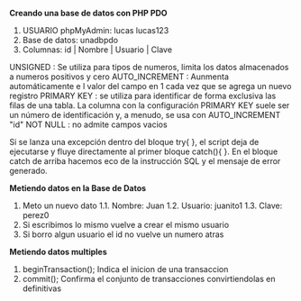 **Creando una base de datos con PHP PDO**
1. USUARIO phpMyAdmin: lucas lucas123 
2. Base de datos: unadbpdo
3. Columnas: id | Nombre | Usuario | Clave

UNSIGNED : Se utiliza para tipos de numeros, limita los datos almacenados a numeros positivos y cero
AUTO_INCREMENT : Aunmenta automáticamente e l valor del campo en 1 cada vez que se agrega un nuevo registro
PRIMARY KEY : se utiliza para identificar de forma exclusiva las filas de una tabla. La columna con la configuración PRIMARY KEY suele ser un número de identificación y, a menudo, se usa con AUTO_INCREMENT "id"
NOT NULL : no admite campos vacios

Si se lanza una excepción dentro del bloque try{ }, el script deja de ejecutarse y fluye directamente al primer bloque catch(){ }. En el bloque catch de arriba hacemos eco de la instrucción SQL y el mensaje de error generado.

**Metiendo datos en la Base de Datos**
1. Meto un nuevo dato
    1.1. Nombre: Juan
    1.2. Usuario: juanito1
    1.3. Clave: perez0
2. Si escribimos lo mismo vuelve a crear el mismo usuario
3. Si borro algun usuario el id no vuelve un numero atras

**Metiendo datos multiples**
1. beginTransaction(); Indica el inicion de una transaccion
2. commit(); Confirma el conjunto de transacciones convirtiendolas en definitivas